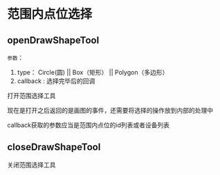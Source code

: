 # 范围内点位选择

## openDrawShapeTool 

`参数`： 
1. type： Circle(圆) || Box（矩形） || Polygon（多边形）
2. callback : 选择完毕后的回调

打开范围选择工具

现在是打开之后返回的是画图的事件，还需要将选择的操作放到内部的处理中

callback获取的参数应当是范围内点位的id列表或者设备列表


## closeDrawShapeTool

关闭范围选择工具